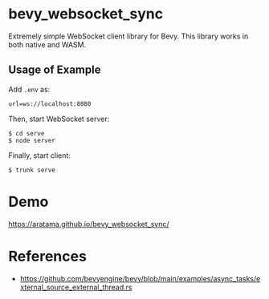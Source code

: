 # bevy_websocket_sync

Extremely simple WebSocket client library for Bevy.
This library works in both native and WASM.

## Usage of Example

Add `.env` as:

```
url=ws://localhost:8080
```

Then, start WebSocket server:

```
$ cd serve
$ node server
```

Finally, start client:

```
$ trunk serve
```

# Demo

https://aratama.github.io/bevy_websocket_sync/

# References

- https://github.com/bevyengine/bevy/blob/main/examples/async_tasks/external_source_external_thread.rs
